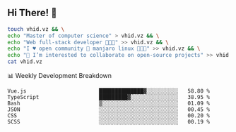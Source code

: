 ## Hi There! 👋

```sh
touch vhid.vz && \
echo "Master of computer science" > vhid.vz && \
echo "Web full-stack developer 🙈🙉🙊" >> vhid.vz && \
echo "I ♥️ open community 🎯 manjaro linux 🎉🐍🥳" >> vhid.vz && \
echo "👯 I’m interested to collaborate on open-source projects" >> vhid.vz && \
cat vhid.vz
```
:bar_chart: Weekly Development Breakdown

<!--START_SECTION:waka-->

```text
Vue.js                       ██████████████▓░░░░░░░░░░   58.80 %
TypeScript                   █████████▓░░░░░░░░░░░░░░░   38.95 %
Bash                         ▒░░░░░░░░░░░░░░░░░░░░░░░░   01.09 %
JSON                         ░░░░░░░░░░░░░░░░░░░░░░░░░   00.45 %
CSS                          ░░░░░░░░░░░░░░░░░░░░░░░░░   00.20 %
SCSS                         ░░░░░░░░░░░░░░░░░░░░░░░░░   00.19 %
```

<!--END_SECTION:waka-->
